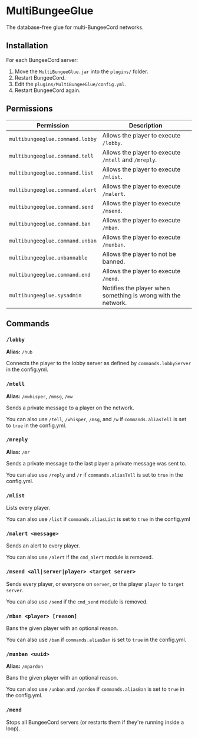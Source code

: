 # MultiBungeeGlue

The database-free glue for multi-BungeeCord networks.

## Installation

For each BungeeCord server:

1. Move the `MultiBungeeGlue.jar` into the `plugins/` folder.
2. Restart BungeeCord.
3. Edit the `plugins/MultiBungeeGlue/config.yml`.
4. Restart BungeeCord again.

## Permissions

Permission | Description
-----------|-----------
`multibungeeglue.command.lobby` | Allows the player to execute `/lobby`.
`multibungeeglue.command.tell` | Allows the player to execute `/mtell` and `/mreply`.
`multibungeeglue.command.list` | Allows the player to execute `/mlist`.
`multibungeeglue.command.alert` | Allows the player to execute `/malert`.
`multibungeeglue.command.send` | Allows the player to execute `/msend`.
`multibungeeglue.command.ban` | Allows the player to execute `/mban`.
`multibungeeglue.command.unban` | Allows the player to execute `/munban`.
`multibungeeglue.unbannable` | Allows the player to not be banned.
`multibungeeglue.command.end` | Allows the player to execute `/mend`.
`multibungeeglue.sysadmin` | Notifies the player when something is wrong with the network.

## Commands

### `/lobby`

**Alias:** `/hub`

Connects the player to the lobby server as defined by `commands.lobbyServer` in the config.yml.

### `/mtell`

**Alias:** `/mwhisper`, `/mmsg`, `/mw`

Sends a private message to a player on the network.

You can also use `/tell`, `/whisper`, `/msg`, and `/w` if `commands.aliasTell` is set to `true` in the config.yml.

### `/mreply`

**Alias:** `/mr`

Sends a private message to the last player a private message was sent to.

You can also use `/reply` and `/r` if `commands.aliasTell` is set to `true` in the config.yml.

### `/mlist`

Lists every player.

You can also use `/list` if `commands.aliasList` is set to `true` in the config.yml

### `/malert <message>`

Sends an alert to every player.

You can also use `/alert` if the `cmd_alert` module is removed.

### `/msend <all|server|player> <target server>`

Sends every player, or everyone on `server`, or the player `player` to `target server`.

You can also use `/send` if the `cmd_send` module is removed.


### `/mban <player> [reason]`

Bans the given player with an optional reason.

You can also use `/ban` if `commands.aliasBan` is set to `true` in the config.yml.

### `/munban <uuid>`

**Alias:** `/mpardon`

Bans the given player with an optional reason.

You can also use `/unban` and `/pardon` if `commands.aliasBan` is set to `true` in the config.yml.

### `/mend`

Stops all BungeeCord servers (or restarts them if they're running inside a loop).
